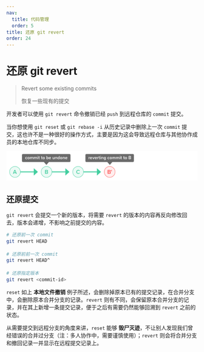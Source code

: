 ```yaml
---
nav:
  title: 代码管理
  order: 5
title: 还原 git revert
order: 24
---
```


# 还原 git revert

> Revert some existing commits
>
> 恢复一些现有的提交

开发者可以使用 `git revert` 命令撤销已经 `push` 到远程仓库的 `commit` 提交。

当你想使用 `git reset` 或 `git rebase -i` 从历史记录中删除上一次 `commit` 提交，这也许不是一种很好的操作方式，主要是因为这会导致远程仓库与其他协作成员的本地仓库不同步。

![Revert](../../assets/git/undoing_changes_001.png)

## 还原提交

`git revert` 会提交一个新的版本，将需要 `revert` 的版本的内容再反向修改回去，版本会递增，不影响之前提交的内容。

```bash
# 还原前一次 commit
git revert HEAD

# 还原前前一次 commit
git revert HEAD^

# 还原指定版本
git revert <commit-id>
```

`reset` 如上 **本地文件撤销** 例子所述，会删除掉原本已有的提交记录，在合并分支中，会删除原本合并分支的记录。`revert` 则有不同，会保留原本合并分支的记录，并在其上新增一条提交记录，便于之后有需要仍然能够回溯到 `revert` 之前的状态。

从需要提交到远程分支的角度来讲，`reset` 能够 **毁尸灭迹**，不让别人发现我们曾经错误的合并过分支（注：多人协作中，需要谨慎使用）；`revert` 则会将合并分支和撤回记录一并显示在远程提交记录上。

